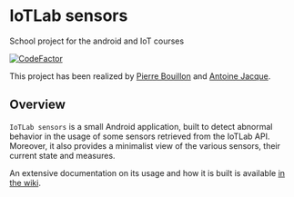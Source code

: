# IoTLab sensors

School project for the android and IoT courses

[![CodeFactor](https://www.codefactor.io/repository/github/pbouillon/telecom_amio/badge?s=fdb158be5e54f9903fe580a114d716c1d385131e)](https://www.codefactor.io/repository/github/pbouillon/telecom_amio)

This project has been realized by [Pierre Bouillon](https://www.linkedin.com/in/pierre-bouillon/) and [Antoine Jacque](https://www.linkedin.com/in/antoine-jacque/).

## Overview

`IoTLab sensors` is a small Android application, built to detect abnormal behavior in the usage of some sensors
retrieved from the IoTLab API. Moreover, it also provides a minimalist view of the various sensors, their current
state and measures.

An extensive documentation on its usage and how it is built is available [in the wiki](https://github.com/pBouillon/TELECOM_AMIO/wiki).
